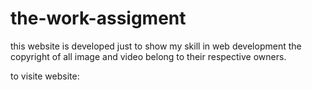 # the-work-assigment

this website is developed just to show my skill in web development the copyright of all image and video belong to their respective owners.

to visite website: